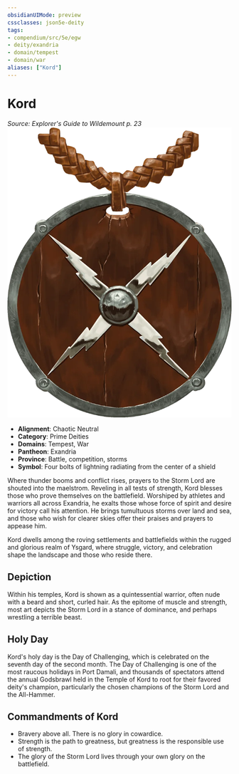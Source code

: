 ```yaml
---
obsidianUIMode: preview
cssclasses: json5e-deity
tags:
- compendium/src/5e/egw
- deity/exandria
- domain/tempest
- domain/war
aliases: ["Kord"]
---
```

# Kord
*Source: Explorer's Guide to Wildemount p. 23* 
![](https://raw.githubusercontent.com/5etools-mirror-2/5etools-img/main/deities/EGW/Symbol%20of%20Kord.webp#symbol)

- **Alignment**: Chaotic Neutral
- **Category**: Prime Deities
- **Domains**: Tempest, War
- **Pantheon**: Exandria
- **Province**: Battle, competition, storms
- **Symbol**: Four bolts of lightning radiating from the center of a shield

Where thunder booms and conflict rises, prayers to the Storm Lord are shouted into the maelstrom. Reveling in all tests of strength, Kord blesses those who prove themselves on the battlefield. Worshiped by athletes and warriors all across Exandria, he exalts those whose force of spirit and desire for victory call his attention. He brings tumultuous storms over land and sea, and those who wish for clearer skies offer their praises and prayers to appease him.

Kord dwells among the roving settlements and battlefields within the rugged and glorious realm of Ysgard, where struggle, victory, and celebration shape the landscape and those who reside there.

## Depiction

Within his temples, Kord is shown as a quintessential warrior, often nude with a beard and short, curled hair. As the epitome of muscle and strength, most art depicts the Storm Lord in a stance of dominance, and perhaps wrestling a terrible beast.

## Holy Day

Kord's holy day is the Day of Challenging, which is celebrated on the seventh day of the second month. The Day of Challenging is one of the most raucous holidays in Port Damali, and thousands of spectators attend the annual Godsbrawl held in the Temple of Kord to root for their favored deity's champion, particularly the chosen champions of the Storm Lord and the All-Hammer.

## Commandments of Kord

- Bravery above all. There is no glory in cowardice.  
- Strength is the path to greatness, but greatness is the responsible use of strength.  
- The glory of the Storm Lord lives through your own glory on the battlefield.